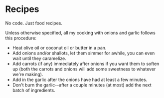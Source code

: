 # Recipes

No code. Just food recipes.

Unless otherwise specified, all my cooking with onions and garlic follows this procedure:

- Heat olive oil or coconut oil or butter in a pan.
- Add onions and/or shallots, let them simmer for awhile, you can even wait until they caramelize.
- Add carrots (if any) immediately after onions if you want them to soften up (both the carrots and onions will add some sweetness to whatever we're making).
- Add in the garlic after the onions have had at least a few minutes.
- Don't burn the garlic--after a couple minutes (at most) add the next batch of ingredients.
